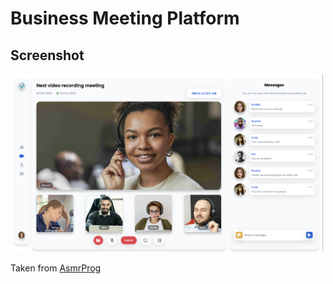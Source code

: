 # Business Meeting Platform

## Screenshot

<img src='assets/screenshot.png' width=500>

Taken from [AsmrProg](https://www.youtube.com/@AsmrProg)
